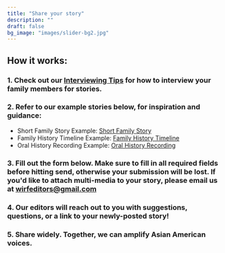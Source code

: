 ```yaml
---
title: "Share your story"
description: ""
draft: false
bg_image: "images/slider-bg2.jpg"
---
```


## How it works: 

### 1. Check out our [Interviewing Tips](https://drive.google.com/drive/folders/1_zsm2GjuAIxTC6U1I2bYiNB3BIS_7TZj) for how to interview your family members for stories.

### 2. Refer to our example stories below, for inspiration and guidance:
* Short Family Story Example: [Short Family Story](https://www.whereimreallyfrom.com/read/pink_boxes_20201119/)
* Family History Timeline Example: [Family History Timeline](https://www.whereimreallyfrom.com/read/family_history_timeline_20201010/)
* Oral History Recording Example: [Oral History Recording](https://www.whereimreallyfrom.com/read/rz_lao_lao_20201105/)
### 3. Fill out the form below. Make sure to fill in all required fields before hitting send, otherwise your submission will be lost. If you'd like to attach multi-media to your story, please email us at [wirfeditors@gmail.com](mailto:wirfeditors@gmail.com)
### 4. Our editors will reach out to you with suggestions, questions, or a link to your newly-posted story!
### 5. Share widely. Together, we can amplify Asian American voices.
